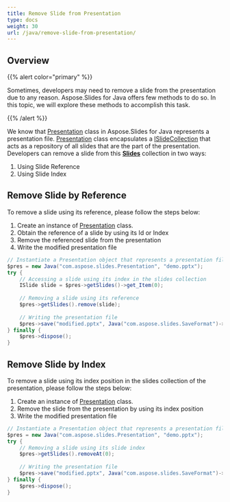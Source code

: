 ```yaml
---
title: Remove Slide from Presentation
type: docs
weight: 30
url: /java/remove-slide-from-presentation/
---
```



## **Overview**
{{% alert color="primary" %}} 

Sometimes, developers may need to remove a slide from the presentation due to any reason. Aspose.Slides for Java offers few methods to do so. In this topic, we will explore these methods to accomplish this task.

{{% /alert %}} 

We know that [Presentation](https://apireference.aspose.com/java/slides/com.aspose.slides/Presentation) class in Aspose.Slides for Java represents a presentation file. [Presentation](https://apireference.aspose.com/java/slides/com.aspose.slides/Presentation) class encapsulates a [ISlideCollection](https://apireference.aspose.com/java/slides/com.aspose.slides/ISlideCollection) that acts as a repository of all slides that are the part of the presentation. Developers can remove a slide from this [**Slides**](https://apireference.aspose.com/slides/java/com.aspose.slides/Presentation#getSlides--) collection in two ways:

1. Using Slide Reference
1. Using Slide Index

## **Remove Slide by Reference**
To remove a slide using its reference, please follow the steps below:

1. Create an instance of [Presentation](https://apireference.aspose.com/java/slides/com.aspose.slides/Presentation) class.
1. Obtain the reference of a slide by using its Id or Index
1. Remove the referenced slide from the presentation
1. Write the modified presentation file

```java
// Instantiate a Presentation object that represents a presentation file
$pres = new Java("com.aspose.slides.Presentation", "demo.pptx");
try {
    // Accessing a slide using its index in the slides collection
    ISlide slide = $pres->getSlides()->get_Item(0);
    
    // Removing a slide using its reference
    $pres->getSlides().remove(slide);
    
    // Writing the presentation file
    $pres->save("modified.pptx", Java("com.aspose.slides.SaveFormat")->Pptx);
} finally {
    $pres->dispose();
}
```

## **Remove Slide by Index**
To remove a slide using its index position in the slides collection of the presentation, please follow the steps below:

1. Create an instance of [Presentation](https://apireference.aspose.com/java/slides/com.aspose.slides/Presentation) class.
1. Remove the slide from the presentation by using its index position
1. Write the modified presentation file

```java
// Instantiate a Presentation object that represents a presentation file
$pres = new Java("com.aspose.slides.Presentation", "demo.pptx");
try {
    // Removing a slide using its slide index
    $pres->getSlides().removeAt(0);
    
    // Writing the presentation file
    $pres->save("modified.pptx", Java("com.aspose.slides.SaveFormat")->Pptx);
} finally {
    $pres->dispose();
}
```

